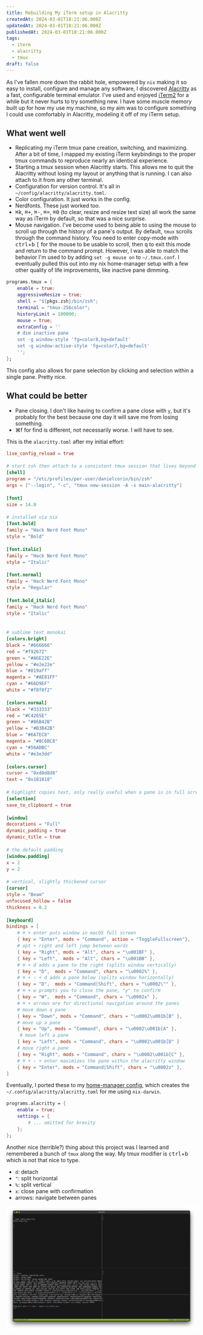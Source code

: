 ```yaml
---
title: Rebuilding My iTerm setup in Alacritty
createdAt: 2024-03-01T18:21:06.000Z
updatedAt: 2024-03-01T18:21:06.000Z
publishedAt: 2024-03-01T18:21:06.000Z
tags:
  - iterm
  - alacritty
  - tmux
draft: false
---
```


As I've fallen more down the rabbit hole, empowered by `nix` making it so easy to install, configure and manage any software, I discovered [Alacritty](https://github.com/alacritty/alacritty) as a fast, configurable terminal emulator.
I've used and enjoyed [iTerm2](https://iterm2.com/) for a while but it never hurts to try something new.
I have some muscle memory built up for how my use my machine, so my aim was to configure something I could use comfortably in Alacritty, modeling it off of my iTerm setup.

## What went well

- Replicating my iTerm tmux pane creation, switching, and maximizing. After a bit of time, I mapped my existing iTerm keybindings to the proper tmux commands to reproduce nearly an identical experience.
- Starting a tmux session when Alacritty starts. This allows me to quit the Alacritty without losing my layout or anything that is running. I can also attach to it from any other terminal.
- Configuration for version control. It's all in `~/config/alacritty/alacritty.toml`.
- Color configuration. It just works in the config.
- Nerdfonts. These just worked too.
- <kbd>⌘k</kbd>, <kbd>⌘+</kbd>, <kbd>⌘-</kbd>, <kbd>⌘=</kbd>, <kbd>⌘0</kbd> (to clear, resize and resize text size) all work the same way as iTerm by default, so that was a nice surprise.
- Mouse navigation. I've become used to being able to using the mouse to scroll up through the history of a pane's output. By default, `tmux` scrolls through the command history. You need to enter copy-mode with <kbd>ctrl</kbd>+<kbd>b</kbd> <kbd>[</kbd> for the mouse to be usable to scroll, then <kbd>q</kbd> to exit this mode and return to the command prompt. However, I was able to match the behavior I'm used to by adding `set -g mouse on` to `~/.tmux.conf`. I eventually pulled this out into my nix home-manager setup with a few other quality of life improvements, like inactive pane dimming.

```nix
programs.tmux = {
    enable = true;
    aggressiveResize = true;
    shell = "${pkgs.zsh}/bin/zsh";
    terminal = "tmux-256color";
    historyLimit = 100000;
    mouse = true;
    extraConfig = ''
    # dim inactive pane
    set -g window-style 'fg=color8,bg=default'
    set -g window-active-style 'fg=color7,bg=default'
    '';
};
```

This config also allows for pane selection by clicking and selection within a single pane. Pretty nice.

## What could be better

- Pane closing. I don't like having to confirm a pane close with `y`, but it's probably for the best because one day it will save me from losing something.
- <kdb>⌘f</kbd> for find is different, not necessarily worse. I will have to see.

This is the `alacritty.toml` after my initial effort:

```toml
live_config_reload = true

# start zsh then attach to a consistent tmux session that lives beyond quitting the app
[shell]
program = "/etc/profiles/per-user/danielcorin/bin/zsh"
args = ["--login", "-c", "tmux new-session -A -s main-alacritty"]

[font]
size = 14.0

# installed via nix
[font.bold]
family = "Hack Nerd Font Mono"
style = "Bold"

[font.italic]
family = "Hack Nerd Font Mono"
style = "Italic"

[font.normal]
family = "Hack Nerd Font Mono"
style = "Regular"

[font.bold_italic]
family = "Hack Nerd Font Mono"
style = "Italic"


# sublime text monokai
[colors.bright]
black = "#666666"
red = "#f92672"
green = "#A6E22E"
yellow = "#e2e22e"
blue = "#819aff"
magenta = "#AE81FF"
cyan = "#66D9EF"
white = "#f8f8f2"

[colors.normal]
black = "#333333"
red = "#C4265E"
green = "#86B42B"
yellow = "#B3B42B"
blue = "#6A7EC8"
magenta = "#8C6BC8"
cyan = "#56ADBC"
white = "#e3e3dd"

[colors.cursor]
cursor = "0xd8d8d8"
text = "0x181818"

# highlight copies text, only really useful when a pane is in full screen unless selection isn't multi-line
[selection]
save_to_clipboard = true

[window]
decorations = "Full"
dynamic_padding = true
dynamic_title = true

# the default padding
[window.padding]
x = 2
y = 2

# vertical, slightly thickened cursor
[cursor]
style = "Beam"
unfocused_hollow = false
thickness = 0.2

[keyboard]
bindings = [
    # ⌘ + enter puts window in macOS full screen
    { key = "Enter", mods = "Command", action = "ToggleFullscreen"},
    # opt + right and left jump between words
    { key = "Right", mods = "Alt", chars = "\u001BF" },
    { key = "Left",  mods = "Alt", chars = "\u001BB" },
    # ⌘ + d adds a pane to the right (splits window vertically)
    { key = "D",  mods = "Command", chars = "\u0002%" },
    # ⌘ + ⇧ + d adds a pane below (splits window horizontally)
    { key = "D",  mods = "Command|Shift", chars = "\u0002\"" },
    # ⌘ + w prompts you to close the pane, "y" to confirm
    { key = "W",  mods = "Command", chars = "\u0002x" },
    # ⌘ + arrows are for directional navigation around the panes
    # move down a pane
    { key = "Down", mods = "Command", chars = "\u0002\u001b[B" },
    # move up a pane
    { key = "Up", mods = "Command", chars = "\u0002\u001b[A" },
     # move left a pane
    { key = "Left", mods = "Command", chars = "\u0002\u001b[D" }
    # move right a pane
    { key = "Right", mods = "Command", chars = "\u0002\u001b[C" },
    # ⌘ + ⇧ + enter maximizes the pane within the alacritty window
    { key = "Enter", mods = "Command|Shift", chars = "\u0002z" },
]
```

Eventually, I ported these to my [home-manager config](https://github.com/danielcorin/nix-config/blob/main/home.nix), which creates the `~/.config/alacritty/alacritty.toml` for me using `nix-darwin`.

```nix
programs.alacritty = {
    enable = true;
    settings = {
        # ... omitted for brevity
    };
};
```

Another nice (terrible?) thing about this project was I learned and remembered a bunch of `tmux` along the way.
My tmux modifier is <kbd>ctrl</kbd>+<kbd>b</kbd> which is not that nice to type.

- `d`: detach
- `"`: split horizontal
- `%`: split vertical
- `x`: close pane with confirmation
- arrows: navigate between panes

![my starting Alacritty terminal setup](images/alacritty.png)
